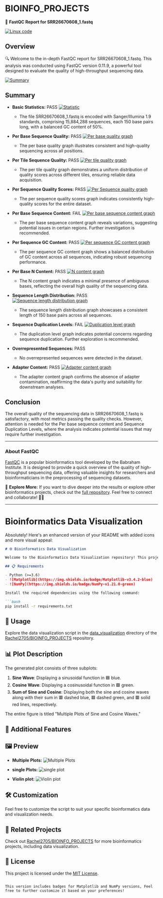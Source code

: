 # BIOINFO_PROJECTS

🧬 **FastQC Report for SRR26670608_1.fastq**

[![Linux code](https://github.com/Rachel2705/BIOINFO_PROJECTS/blob/main/fastq_report/LINUX%20CODE.PNG)](https://github.com/Rachel2705/BIOINFO_PROJECTS/blob/main/fastq_report/LINUX%20CODE.PNG)

## Overview

🔍 Welcome to the in-depth FastQC report for SRR26670608_1.fastq. This analysis was conducted using FastQC version 0.11.9, a powerful tool designed to evaluate the quality of high-throughput sequencing data.

[![Summary](https://github.com/Rachel2705/BIOINFO_PROJECTS/blob/main/fastq_report/fastqc%20Report.PNG)](https://github.com/Rachel2705/BIOINFO_PROJECTS/blob/main/summary.PNG)

## Summary

- **Basic Statistics:** PASS [![Statistic](https://github.com/Rachel2705/BIOINFO_PROJECTS/blob/main/statistics.PNG)](https://github.com/Rachel2705/BIOINFO_PROJECTS/blob/main/statistics.PNG)
  - The file SRR26670608_1.fastq is encoded with Sanger/Illumina 1.9 standards, comprising 15,884,288 sequences, each 150 base pairs long, with a balanced GC content of 50%.

- **Per Base Sequence Quality:** PASS [![Per base quality graph](https://github.com/Rachel2705/BIOINFO_PROJECTS/blob/main/fastq_report/2.PNG)](https://github.com/Rachel2705/BIOINFO_PROJECTS/blob/main/fastq_report/2.PNG)
  - The per base quality graph illustrates consistent and high-quality sequencing across all positions.

- **Per Tile Sequence Quality:** PASS [![Per tile quality graph](https://github.com/Rachel2705/BIOINFO_PROJECTS/blob/main/fastq_report/per%20tile%20sequence%20quality.PNG)](https://github.com/Rachel2705/BIOINFO_PROJECTS/blob/main/fastq_report/per%20tile%20sequence%20quality.PNG)
  - The per tile quality graph demonstrates a uniform distribution of quality scores across different tiles, ensuring reliable data acquisition.

- **Per Sequence Quality Scores:** PASS [![Per Sequence quality graph](https://github.com/Rachel2705/BIOINFO_PROJECTS/blob/main/fastq_report/per%20sequence%20quality%20scores.PNG)](https://github.com/Rachel2705/BIOINFO_PROJECTS/blob/main/fastq_report/per%20sequence%20quality%20scores.PNG)
  - The per sequence quality scores graph indicates consistently high-quality scores for the entire dataset.

- **Per Base Sequence Content:** FAIL [![Per base sequence content graph](https://github.com/Rachel2705/BIOINFO_PROJECTS/blob/main/fastq_report/per%20base%20sequence%20content.PNG)](https://github.com/Rachel2705/BIOINFO_PROJECTS/blob/main/fastq_report/per%20base%20sequence%20content.PNG)
  - The per base sequence content graph reveals variations, suggesting potential issues in certain regions. Further investigation is recommended.

- **Per Sequence GC Content:** PASS [![Per sequence GC content graph](https://github.com/Rachel2705/BIOINFO_PROJECTS/blob/main/fastq_report/per%20sequences%20GC%20content.PNG)](https://github.com/Rachel2705/BIOINFO_PROJECTS/blob/main/fastq_report/per%20sequences%20GC%20content.PNG)
  - The per sequence GC content graph shows a balanced distribution of GC content across all sequences, indicating robust sequencing performance.

- **Per Base N Content:** PASS [![N content graph](https://github.com/Rachel2705/BIOINFO_PROJECTS/blob/main/fastq_report/per%20base%20N.PNG)](https://github.com/Rachel2705/BIOINFO_PROJECTS/blob/main/fastq_report/per%20base%20N.PNG)
  - The N content graph indicates a minimal presence of ambiguous bases, reflecting the overall high quality of the sequencing data.

- **Sequence Length Distribution:** PASS [![Sequence length distribution graph](https://github.com/Rachel2705/BIOINFO_PROJECTS/blob/main/sequence%20Length%20Distribution.PNG)](https://github.com/Rachel2705/BIOINFO_PROJECTS/blob/main/sequence%20Length%20Distribution.PNG)
  - The sequence length distribution graph showcases a consistent length of 150 base pairs across all sequences.

- **Sequence Duplication Levels:** FAIL [![Duplication level graph](https://github.com/Rachel2705/BIOINFO_PROJECTS/blob/main/sequence%20duplication%20levels.PNG)](https://github.com/Rachel2705/BIOINFO_PROJECTS/blob/main/sequence%20duplication%20levels.PNG)
  - The duplication level graph indicates potential concerns regarding sequence duplication. Further exploration is recommended.

- **Overrepresented Sequences:** PASS 
  - No overrepresented sequences were detected in the dataset.

- **Adapter Content:** PASS [![Adapter content graph](https://github.com/Rachel2705/BIOINFO_PROJECTS/blob/main/fastq_report/adapter%20content.PNG)](https://github.com/Rachel2705/BIOINFO_PROJECTS/blob/main/fastq_report/adapter%20content.PNG)
  - The adapter content graph confirms the absence of adapter contamination, reaffirming the data's purity and suitability for downstream analyses.

## Conclusion

The overall quality of the sequencing data in SRR26670608_1.fastq is satisfactory, with most metrics passing the quality checks. However, attention is needed for the Per base sequence content and Sequence Duplication Levels, where the analysis indicates potential issues that may require further investigation.

---

### About FastQC

[FastQC](https://www.bioinformatics.babraham.ac.uk/projects/fastqc/) is a popular bioinformatics tool developed by the Babraham Institute. It is designed to provide a quick overview of the quality of high-throughput sequencing data, offering valuable insights for researchers and bioinformaticians in the preprocessing of sequencing datasets.

🚀 **Explore More:** If you want to dive deeper into the results or explore other bioinformatics projects, check out the [full repository](https://github.com/Rachel2705/BIOINFO_PROJECTS). Feel free to connect and collaborate! 🧑‍💻

---

# Bioinformatics Data Visualization

Absolutely! Here's an enhanced version of your README with added icons and more visual appeal:

```markdown
# 🌐 Bioinformatics Data Visualization

Welcome to the Bioinformatics Data Visualization repository! This project involves creating an intriguing data visualization of combined sine and cosine waves using Matplotlib. The generated plot showcases three subplots, each depicting different aspects of the data.

## 📋 Requirements

- Python (>=3.6)
- ![Matplotlib](https://img.shields.io/badge/Matplotlib-v3.4.2-blue)
- ![NumPy](https://img.shields.io/badge/NumPy-v1.21.0-green)

Install the required dependencies using the following command:

```bash
pip install -r requirements.txt
```

## 🚀 Usage

Explore the data visualization script in the [data_visualization](https://github.com/Rachel2705/BIOINFO_PROJECTS/tree/main/data_visualization) directory of the [Rachel2705/BIOINFO_PROJECTS](https://github.com/Rachel2705/BIOINFO_PROJECTS) repository.

## 📊 Plot Description

The generated plot consists of three subplots:

1. **Sine Wave**: Displaying a sinusoidal function in 🟦 blue.
2. **Cosine Wave**: Displaying a cosinusoidal function in 🟩 green.
3. **Sum of Sine and Cosine**: Displaying both the sine and cosine waves along with their sum in 🟥 dashed blue, 🟥 dashed green, and 🟥 solid red lines, respectively.

The entire figure is titled "Multiple Plots of Sine and Cosine Waves."

## 🌈 Additional Features

## 🖼️ Preview

- **Multiple Plots:**
![Multiple Plots](https://github.com/Rachel2705/BIOINFO_PROJECTS/blob/main/data_visualization/multiple_plot.png)

- **single Plots:**
![single plot](https://github.com/Rachel2705/BIOINFO_PROJECTS/blob/main/data_visualization/plot.png)

- **Violin plot:**
![Violin plot](https://github.com/Rachel2705/BIOINFO_PROJECTS/blob/main/data_visualization/violin_plot.png)

## 🛠️ Customization

Feel free to customize the script to suit your specific bioinformatics data and visualization needs.

## 🔗 Related Projects

Check out [Rachel2705/BIOINFO_PROJECTS](https://github.com/Rachel2705/BIOINFO_PROJECTS) for more bioinformatics projects, including data visualization.

## 📄 License

This project is licensed under the [MIT License](LICENSE).
```

This version includes badges for Matplotlib and NumPy versions, Feel free to further customize it based on your preferences!
